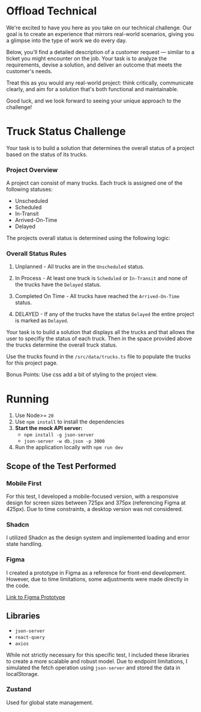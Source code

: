 # Offload Technical

We're excited to have you here as you take on our technical challenge. Our goal is to create an experience that mirrors real-world scenarios, giving you a glimpse into the type of work we do every day.

Below, you'll find a detailed description of a customer request — similar to a ticket you might encounter on the job. Your task is to analyze the requirements, devise a solution, and deliver an outcome that meets the customer's needs.

Treat this as you would any real-world project: think critically, communicate clearly, and aim for a solution that's both functional and maintainable.

Good luck, and we look forward to seeing your unique approach to the challenge!

# Truck Status Challenge

Your task is to build a solution that determines the overall status of a project based on the status of its trucks.

### Project Overview

A project can consist of many trucks. Each truck is assigned one of the following statuses:

- Unscheduled
- Scheduled
- In-Transit
- Arrived-On-Time
- Delayed

The projects overall status is determined using the following logic:

### Overall Status Rules

1. Unplanned - All trucks are in the `Unscheduled` status.

2. In Process - At least one truck is `Scheduled` or `In-Transit` and none of the trucks have the `Delayed` status.

3. Completed On Time - All trucks have reached the `Arrived-On-Time` status.

4. DELAYED - If any of the trucks have the status `Delayed` the entire project is marked as `Delayed`.

Your task is to build a solution that displays all the trucks and that allows the user to specifiy the status of each truck. Then in the space provided above the trucks determine the overall truck status.

Use the trucks found in the `/src/data/trucks.ts` file to populate the trucks for this project page.

Bonus Points: Use css add a bit of styling to the project view.

# Running

1. Use Node>= `20`
1. Use `npm install` to install the dependencies
1. **Start the mock API server:**
   - `npm install -g json-server`
   - `json-server -w db.json -p 3000`
1. Run the application locally with `npm run dev`

## Scope of the Test Performed

### Mobile First

For this test, I developed a mobile-focused version, with a responsive design for screen sizes between 725px and 375px (referencing Figma at 425px). Due to time constraints, a desktop version was not considered.

### Shadcn

I utilized Shadcn as the design system and implemented loading and error state handling.

### Figma

I created a prototype in Figma as a reference for front-end development. However, due to time limitations, some adjustments were made directly in the code.

[Link to Figma Prototype](https://www.figma.com/proto/wnHyhDsIGE7TErYBP7ClmA/Offload?node-id=0-1&t=cqFqOqM5WaGfhc97-1)

## Libraries

- `json-server`
- `react-query`
- `axios`

While not strictly necessary for this specific test, I included these libraries to create a more scalable and robust model. Due to endpoint limitations, I simulated the fetch operation using `json-server` and stored the data in localStorage.

### Zustand

Used for global state management.

